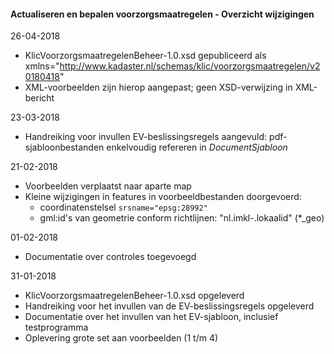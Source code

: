 ﻿#### Actualiseren en bepalen voorzorgsmaatregelen - Overzicht wijzigingen

26-04-2018
* KlicVoorzorgsmaatregelenBeheer-1.0.xsd gepubliceerd als xmlns="http://www.kadaster.nl/schemas/klic/voorzorgsmaatregelen/v20180418"
* XML-voorbeelden zijn hierop aangepast; geen XSD-verwijzing in XML-bericht

23-03-2018
* Handreiking voor invullen EV-beslissingsregels aangevuld: pdf-sjabloonbestanden enkelvoudig refereren in _DocumentSjabloon_

21-02-2018
* Voorbeelden verplaatst naar aparte map
* Kleine wijzigingen in features in voorbeeldbestanden doorgevoerd:
  * coordinatenstelsel `srsname="epsg:28992"`
  * gml:id's van geometrie conform richtlijnen: "nl.imkl-<bronhoudercode>.lokaalid" (*_geo)

01-02-2018
* Documentatie over controles toegevoegd

31-01-2018
* KlicVoorzorgsmaatregelenBeheer-1.0.xsd opgeleverd
* Handreiking voor het invullen van de EV-beslissingsregels opgeleverd
* Documentatie over het invullen van het EV-sjabloon, inclusief testprogramma
* Oplevering grote set aan voorbeelden (1 t/m 4)
